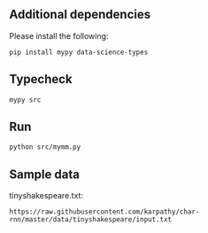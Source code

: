 ## Additional dependencies

Please install the following:

```
pip install mypy data-science-types
```

## Typecheck

```
mypy src
```

## Run

```
python src/mymm.py
```

## Sample data

tinyshakespeare.txt:

```
https://raw.githubusercontent.com/karpathy/char-rnn/master/data/tinyshakespeare/input.txt
```
